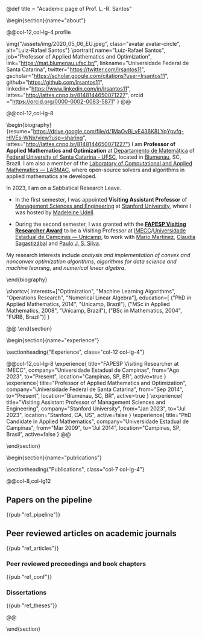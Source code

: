 @def title = "Academic page of Prof. L.-R. Santos"



<!-- -----------------
     BIOGRAPHY SECTION
     ----------------- -->

\begin{section}{name="about"}

<!-- LEFT COLUMN -->
@@col-12,col-lg-4,profile

\img{"/assets/img/2020_05_06_EU.jpeg", class="avatar avatar-circle", alt="Luiz-Rafael Santos"}
\portrait{
  name="Luiz-Rafael Santos",
  job="Professor of Applied Mathematics and Optimization",
  link="https://mat.blumenau.ufsc.br/",
  linkname="Universidade Federal de Santa Catarina",
  twitter="https://twitter.com/lrsantos11",
  gscholar="https://scholar.google.com/citations?user=lrsantos11",
  github="https://github.com/lrsantos11",
  linkedin="https://www.linkedin.com/in/lrsantos11", 
  lattes="http://lattes.cnpq.br/8148144650071227",
  orcid ="https://orcid.org/0000-0002-0083-5871"
}
@@ <!-- end of column -->

<!-- RIGHT COLUMN -->
@@col-12,col-lg-8

\begin{biography}{resume="https://drive.google.com/file/d/1MaOvBi_vE436K8LYqYpvfq-HIVEs-WNx/view?usp=sharing", lattes="http://lattes.cnpq.br/8148144650071227"}
I am **Professor of Applied Mathematics and Optimization** at [Departamento de Matemática](https://mat.blumenau.ufsc.br) of [Federal University of Santa Catarina - UFSC](https://ufsc.br), located in [Blumenau](https://blumenau.ufsc.br), SC, Brazil. I am also a member of the [Laboratory of Computational and Applied Mathematics — LABMAC](http://labmac.mat.blumenau.ufsc.br), where open-source solvers and algorithms in applied mathematics are developed. 

In 2023, I am on a Sabbatical Research Leave. 

 - In the first semester, I was appointed **Visiting Assistant Professor** of [Management Sciences and Engineering](https://msande.stanford.edu) at [Stanford University](https://stanford.edu), where I was hosted by [Madeleine Udell](https://web.stanford.edu/~udell). 

 - During the second semester, I was granted with the **[FAPESP Visiting Researcher Award](https://fapesp.br/index.php/en/visiting)** to be a Visiting Professor at [IMECC](https://ime.unicamp.br)/[Universidade Estadual de Campinas — Unicamp](https://unicamp.br), to work with [Mario Martinez](https://ime.unicamp.br/~martinez), [Claudia Sagastizábal](https://ime.unicamp.br/~sagastiz) and [Paulo J. S. Silva](https://ime.unicamp.br/~pjssilva).

My research interests include _analysis and implementation of convex and nonconvex optimization algorithms_, _algorithms for data science and machine learning_, and _numerical linear algebra_. 


\end{biography}

\shortcv{
  interests=["Optimization", "Machine Learning Algorithms", "Operations Research", "Numerical Linear Algebra"],
  education=[
    ("PhD in Applied Mathematics, 2014", "Unicamp, Brazil"),
    ("MSc in Applied Mathematics, 2008", "Unicamp, Brazil"),
    ("BSc in Mathematics, 2004", "FURB, Brazil")]
}

@@ <!-- end of column -->
\end{section}

<!-- --------------
     SKILLS SECTION
     -------------- -->

<!-- \begin{section}{name="skills", class="wg-featurette", rowclass="featurette"}

\sectionheading{"Skills", class="col-md-12"}

\skill{"Julia", "100%", img="/assets/img/julia-dots.svg"}
\skill{"Optimization", "100%", fa="chart-line"}
\skill{"Photography", "10%", fa="camera-retro"} 

\end{section} -->


<!-- ------------------
     EXPERIENCE SECTION
     ------------------ -->

\begin{section}{name="experience"}

\sectionheading{"Experience", class="col-12 col-lg-4"}

@@col-12,col-lg-8
\experience{
  title="FAPESP Visiting Researcher at IMECC",
  company="Universidade Estadual de Campinas",
  from="Ago 2023",
  to="Present",
  location="Campinas, SP, BR",
  active=true
  }
\experience{
  title="Professor of Applied Mathematics and Optimization",
  company="Universidade Federal de Santa Catarina",
  from="Sep 2014",
  to="Present",
  location="Blumenau, SC, BR",
  active=true
  }
  \experience{
  title="Visiting Assistant Professor of Management Sciences and Engineering",
  company="Stanford University",
  from="Jan 2023",
  to="Jul 2023",
  location="Stanford, CA, US",
  active=false
  }
  \experience{
  title="PhD Candidate in Applied Mathematics",
  company="Universidade Estadual de Campinas",
  from="Mar 2009",
  to="Jul 2014",
  location="Campinas, SP, Brasil",
  active=false
  }
@@

\end{section}


<!-- --------------------
     RECENT POSTS SECTION
     -------------------- -->



<!-- -----------------
     PORTFOLIO SECTION XXX
     ----------------- -->

<!-- -------------
     TALKS SECTION XXX
     ------------- -->

<!-- --------------------
     FEATURED PUB SECTION XXX
     -------------------- -->

<!-- ---------------------------
     RECENT PUBLICATIONS SECTION XXX
     --------------------------- -->
\begin{section}{name="publications"}

\sectionheading{"Publications", class="col-7 col-lg-4"}

@@col-8,col-lg12


## Papers on the pipeline
{{pub "ref_pipeline"}}
## Peer reviewed articles on academic journals
{{pub "ref_articles"}}

### Peer reviewed proceedings and book chapters
{{pub "ref_conf"}}

### Dissertations
{{pub "ref_theses"}}

@@

\end{section}